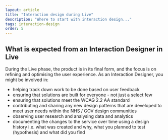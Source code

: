 ```yaml
---
layout: article
title: "Interaction design during Live"
description: "Where to start with interaction design..."
tags: interaction-design
order: 5
---
```


## What is expected from an Interaction Designer in Live

During the Live phase, the product is in its final form, and the focus is on refining and optimising the user experience. As an Interaction Designer, you might be involved in:

- helping track down work to be done based on user feedback
- ensuring that solutions are built for everyone - not just a select few
- ensuring that solutions meet the WCAG 2.2 AA standard
- contributing and sharing any new design patterns that are developed to meet user needs within the NHS / GOV design communities
- observing user research and analysing data and analytics
- documenting the changes to the service over time using a design history i.e. what was created and why, what you planned to test (hypothesis) and what did you find